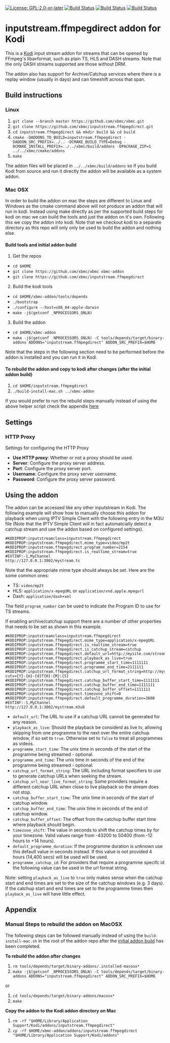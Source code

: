 [![License: GPL-2.0-or-later](https://img.shields.io/badge/License-GPL%20v2+-blue.svg)](LICENSE.md)
[![Build Status](https://travis-ci.org/xbmc/inputstream.ffmpegdirect.svg?branch=Matrix)](https://travis-ci.org/xbmc/inputstream.ffmpegdirect/branches)
[![Build Status](https://dev.azure.com/teamkodi/binary-addons/_apis/build/status/xbmc.inputstream.ffmpegdirect?branchName=Matrix)](https://dev.azure.com/teamkodi/binary-addons/_build/latest?definitionId=30&branchName=Matrix)
[![Build Status](https://jenkins.kodi.tv/view/Addons/job/xbmc/job/inputstream.ffmpegdirect/job/Matrix/badge/icon)](https://jenkins.kodi.tv/blue/organizations/jenkins/xbmc%2Finputstream.ffmpegdirect/branches/)

# inputstream.ffmpegdirect addon for Kodi

This is a [Kodi](http://kodi.tv) input stream addon for streams that can be opened by FFmpeg's libavformat, such as plain TS, HLS and DASH streams. Note that the only DASH streams supported are those without DRM.

The addon also has support for Archive/Catchup services where there is a replay window (usually in days) and can timeshift across that span.

## Build instructions

### Linux

1. `git clone --branch master https://github.com/xbmc/xbmc.git`
2. `git clone https://github.com/xbmc/inputstream.ffmpegdirect.git`
3. `cd inputstream.ffmpegdirect && mkdir build && cd build`
4. `cmake -DADDONS_TO_BUILD=inputstream.ffmpegdirect -DADDON_SRC_PREFIX=../.. -DCMAKE_BUILD_TYPE=Debug -DCMAKE_INSTALL_PREFIX=../../xbmc/build/addons -DPACKAGE_ZIP=1 ../../xbmc/cmake/addons`
5. `make`

The addon files will be placed in `../../xbmc/build/addons` so if you build Kodi from source and run it directly the addon will be available as a system addon.

### Mac OSX

In order to build the addon on mac the steps are different to Linux and Windows as the cmake command above will not produce an addon that will run in kodi. Instead using make directly as per the supported build steps for kodi on mac we can build the tools and just the addon on it's own. Following this we copy the addon into kodi. Note that we checkout kodi to a separate directory as this repo will only only be used to build the addon and nothing else.

#### Build tools and initial addon build

1. Get the repos
 * `cd $HOME`
 * `git clone https://github.com/xbmc/xbmc xbmc-addon`
 * `git clone https://github.com/xbmc/inputstream.ffmpegdirect`
2. Build the kodi tools
 * `cd $HOME/xbmc-addon/tools/depends`
 * `./bootstrap`
 * `./configure --host=x86_64-apple-darwin`
 * `make -j$(getconf _NPROCESSORS_ONLN)`
3. Build the addon
 * `cd $HOME/xbmc-addon`
 * `make -j$(getconf _NPROCESSORS_ONLN) -C tools/depends/target/binary-addons ADDONS="inputstream.ffmpegdirect" ADDON_SRC_PREFIX=$HOME`

Note that the steps in the following section need to be performed before the addon is installed and you can run it in Kodi.

#### To rebuild the addon and copy to kodi after changes (after the initial addon build)

1. `cd $HOME/inputstream.ffmpegdirect`
2. `./build-install-mac.sh ../xbmc-addon`

If you would prefer to run the rebuild steps manually instead of using the above helper script check the appendix [here](#manual-steps-to-rebuild-the-addon-on-macosx)

## Settings

### HTTP Proxy
Settings for configuring the HTTP Proxy

* **Use HTTP proxy**: Whether or not a proxy should be used.
* **Server**: Configure the proxy server address.
* **Port**: Configure the proxy server port.
* **Username**: Configure the proxy server username.
* **Password**: Configure the proxy server password.

## Using the addon

The addon can be accessed like any other inputstream in Kodi. The following example will show how to manually choose this addon for playback when using IPTV Simple Client with the following entry in the M3U file (Note that the IPTV Simple Client will in fact automatcially detect a catchup stream and use the addon based on configured settings).

```
#KODIPROP:inputstreamclass=inputstream.ffmpegdirect
#KODIPROP:inputstream.ffmpegdirect.mime_type=video/mp2t
#KODIPROP:inputstream.ffmpegdirect.program_number=2154
#KODIPROP:inputstream.ffmpegdirect.is_realtime_stream=true
#EXTINF:-1,MyChannel
http://127.0.0.1:3002/mystream.ts
```

Note that the appropriate mime type should always be set. Here are the some common ones:
- TS: `video/mp2t`
- HLS: `application/x-mpegURL` or `application/vnd.apple.mpegurl`
- Dash: `application/dash+xml`

The field `program_number` can be used to indicate the Program ID to use for TS streams.

If enabling archive/catchup support there are a number of other properties that needs to be set as shown in this example.

```
#KODIPROP:inputstreamclass=inputstream.ffmpegdirect
#KODIPROP:inputstream.ffmpegdirect.mime_type=application/x-mpegURL
#KODIPROP:inputstream.ffmpegdirect.is_realtime_stream=true
#KODIPROP:inputstream.ffmpegdirect.is_catchup_stream=catchup
#KODIPROP:inputstream.ffmpegdirect.default_url=http://mysite.com/streamX
#KODIPROP:inputstream.ffmpegdirect.playback_as_live=true
#KODIPROP:inputstream.ffmpegdirect.programme_start_time=1111111
#KODIPROP:inputstream.ffmpegdirect.programme_end_time=2111111
#KODIPROP:inputstream.ffmpegdirect.catchup_url_format_string=http://mysite.com/streamX?cutv={Y}-{m}-{d}T{H}:{M}:{S}
#KODIPROP:inputstream.ffmpegdirect.catchup_buffer_start_time=1111111
#KODIPROP:inputstream.ffmpegdirect.catchup_buffer_end_time=1111111
#KODIPROP:inputstream.ffmpegdirect.catchup_buffer_offset=1111111
#KODIPROP:inputstream.ffmpegdirect.timezone_shift=0
#KODIPROP:inputstream.ffmpegdirect.default_programme_duration=3600
#EXTINF:-1,MyChannel
http://127.0.0.1:3002/mystream.m3u8
```

- `default_url`: The URL to use if a catchup URL cannot be generated for any reason.
- `playback_as_live`: Should the playback be considerd as live tv, allowing skipping from one programme to the next over the entire catchup window, if so set to `true`. Otherwise set to `false` to treat all programmes as videos.
- `programme_start_time`: The unix time in seconds of the start of the programme being streamed - optional.
- `programme_end_time`: The unix time in seconds of the end of the programme being streamed - optional.
- `catchup_url_format_string`: The URL including format specifiers to use to generate catchup URLs when seeking the stream.
- `catchup_url_near_live_format_string`: Some providers require a different catchup URL when close to live playback so the stream does not stop.
- `catchup_buffer_start_time`: The unix time in seconds of the start of catchup window.
- `catchup_buffer_end_time`: The unix time in seconds of the end of catchup window.
- `catchup_buffer_offset`: The offset from the catchup buffer start time where playback should begin.
- `timezone_shift`: The value in seconds to shift the catchup times by for your timezone. Valid values range from -43200 to 50400 (from -12 hours to +14 hours).
- `default_programme_duration`: If the programme duration is unknown use this default value in seconds instead. If this value is not provided 4 hours (14,400 secs) will be used  will be used.
- `programme_catchup_id`: For providers that require a programme specifc id the following value can be used in the url format string.

Note: setting `playback_as_live` to `true` only makes sense when the catchup start and end times are set to the size of the catchup windows (e.g. 3 days). If the catchup start and end times are set to the programme times then `playback_as_live` will have little effect.

## Appendix

### Manual Steps to rebuild the addon on MacOSX

The following steps can be followed manually instead of using the `build-install-mac.sh` in the root of the addon repo after the [initial addon build](#build-tools-and-initial-addon-build) has been completed.

**To rebuild the addon after changes**

1. `rm tools/depends/target/binary-addons/.installed-macosx*`
2. `make -j$(getconf _NPROCESSORS_ONLN) -C tools/depends/target/binary-addons ADDONS="inputstream.ffmpegdirect" ADDON_SRC_PREFIX=$HOME`

or

1. `cd tools/depends/target/binary-addons/macosx*`
2. `make`

**Copy the addon to the Kodi addon directory on Mac**

1. `rm -rf "$HOME/Library/Application Support/Kodi/addons/inputstream.ffmpegdirect"`
2. `cp -rf $HOME/xbmc-addon/addons/inputstream.ffmpegdirect "$HOME/Library/Application Support/Kodi/addons"`
